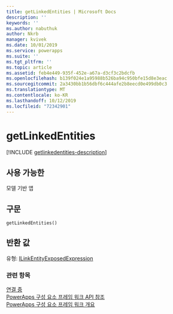 ```yaml
---
title: getLinkedEntities | Microsoft Docs
description: ''
keywords: ''
ms.author: nabuthuk
author: Nkrb
manager: kvivek
ms.date: 10/01/2019
ms.service: powerapps
ms.suite: ''
ms.tgt_pltfrm: ''
ms.topic: article
ms.assetid: feb4e449-935f-452e-a67a-d3cf3c2bdcfb
ms.openlocfilehash: b139f024e1a95988b526ba94c950bfe15d8e3eac
ms.sourcegitcommit: 2a3430bb1b56dbf6c444afe2b8eecd0e499db0c3
ms.translationtype: MT
ms.contentlocale: ko-KR
ms.lasthandoff: 10/12/2019
ms.locfileid: "72342901"
---
```

# <a name="getlinkedentities"></a>getLinkedEntities

[!INCLUDE [getlinkedentities-description](includes/getlinkedentities-description.md)]

## <a name="available-for"></a>사용 가능한 

모델 기반 앱

## <a name="syntax"></a>구문

`getLinkedEntities()`

## <a name="return-value"></a>반환 값

유형: [ILinkEntityExposedExpression](../ilinkentityexposedexpression.md)


### <a name="related-topics"></a>관련 항목

[연결 중](../linking.md)<br/>
[PowerApps 구성 요소 프레임 워크 API 참조](../../reference/index.md)<br/>
[PowerApps 구성 요소 프레임 워크 개요](../../overview.md)